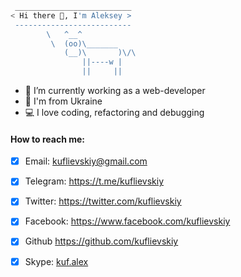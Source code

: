 <!--
sudo apt-get install cowsay -y  
cowsay "Hi there 👋, I'm Aleksey"
-->

```bash
 __________________________
< Hi there 👋, I'm Aleksey >
 --------------------------
        \   ^__^
         \  (oo)\_______
            (__)\       )\/\
                ||----w |
                ||     ||
```

<!--
**kuflievskiy/kuflievskiy** is a ✨ _special_ ✨ repository because its `README.md` (this file) appears on your GitHub profile.

Here are some ideas to get you started:

- 🔭 I’m currently working on ...
- 🌱 I’m currently learning ...
- 👯 I’m looking to collaborate on ...
- 🤔 I’m looking for help with ...
- 💬 Ask me about ...
- 📫 How to reach me: ...
- 😄 Pronouns: ...
- ⚡ Fun fact: ...
-->

- 🔭 I’m currently working as a web-developer
- 🌱 I'm from Ukraine
- :computer: I love coding, refactoring and debugging

<!--
cowsay "How to reach me:"
-->

#### How to reach me:

- [x] Email: <a href="mailto:kuflievskiy@gmail.com" title="kuflievskiy@gmail.com" target="_blank">kuflievskiy@gmail.com</a>
- [x] Telegram: <a href="https://t.me/kuflievskiy" title="@kuflievskiy" target="_blank">https://t.me/kuflievskiy</a>
- [x] Twitter: <a href="https://twitter.com/kuflievskiy" title="https://twitter.com/kuflievskiy" target="_blank">https://twitter.com/kuflievskiy</a>
- [x] Facebook: <a href="https://www.facebook.com/kuflievskiy" title="https://www.facebook.com/kuflievskiy" target="_blank">https://www.facebook.com/kuflievskiy</a>
- [x] Github <a href="https://github.com/kuflievskiy" title="https://github.com/kuflievskiy">https://github.com/kuflievskiy</a>
- [x] Skype: <a href="skype:kuf.alex?chat" title="kuf.alex" target="_blank">kuf.alex</a>


